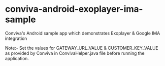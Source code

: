 # conviva-android-exoplayer-ima-sample
Conviva's Android sample app which demonstrates Exoplayer &amp; Google IMA integration

Note:- Set the values for GATEWAY_URL_VALUE & CUSTOMER_KEY_VALUE as provided by Conviva in ConvivaHelper.java file before running the application.
